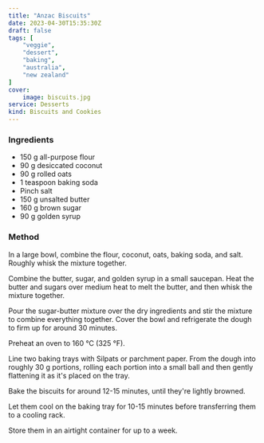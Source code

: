 ```yaml
---
title: "Anzac Biscuits"
date: 2023-04-30T15:35:30Z
draft: false
tags: [
    "veggie",
    "dessert",
    "baking",
    "australia",
    "new zealand"
]
cover:
    image: biscuits.jpg
service: Desserts
kind: Biscuits and Cookies
---
```


### Ingredients

* 150 g all-purpose flour
* 90 g desiccated coconut
* 90 g rolled oats
* 1 teaspoon baking soda
* Pinch salt
* 150 g unsalted butter
* 160 g brown sugar
* 90 g golden syrup

### Method

In a large bowl, combine the flour, coconut, oats, baking soda, and salt. Roughly whisk the mixture together.

Combine the butter, sugar, and golden syrup in a small saucepan. Heat the butter and sugars over medium heat to melt the butter, and then whisk the mixture together.

Pour the sugar-butter mixture over the dry ingredients and stir the mixture to combine everything together. Cover the bowl and refrigerate the dough to firm up for around 30 minutes.

Preheat an oven to 160 °C (325 °F).

Line two baking trays with Silpats or parchment paper. From the dough into roughly 30 g portions, rolling each portion into a small ball and then gently flattening it as it's placed on the tray.

Bake the biscuits for around 12-15 minutes, until they're lightly browned.

Let them cool on the baking tray for 10-15 minutes before transferring them to a cooling rack.

Store them in an airtight container for up to a week.
